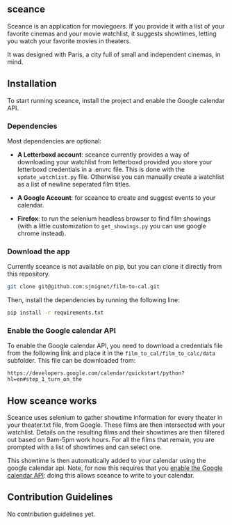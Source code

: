 ## sceance

Sceance is an application for moviegoers. If you provide it with a list of your favorite cinemas and your movie watchlist, it suggests showtimes, letting you watch your favorite movies in theaters.

It was designed with Paris, a city full of small and independent cinemas, in mind.

## Installation

To start running sceance, install the project and enable the Google calendar API.

### Dependencies

Most dependencies are optional:

- **A Letterboxd account**: sceance currently provides a way of downloading your watchlist from letterboxd provided you store your letterboxd credentials in a .envrc file. This is done with the `update_watchlist.py` file. Otherwise you can manually create a watchlist as a list of newline seperated film titles.

- **A Google Account**: for sceance to create and suggest events to your calendar.

- **Firefox**: to run the selenium headless browser to find film showings (with a little customization to `get_showings.py` you can use google chrome instead).

### Download the app

Currently sceance is not available on pip, but you can clone it directly from this repository.

```sh
git clone git@github.com:sjmignot/film-to-cal.git
```

Then, install the dependencies by running the following line:

```sh
pip install -r requirements.txt
```

### Enable the Google calendar API

To enable the Google calendar API, you need to download a credentials file from the following link and place it in the `film_to_cal/film_to_calc/data` subfolder. This file can be downloaded from:

`https://developers.google.com/calendar/quickstart/python?hl=en#step_1_turn_on_the`

## How sceance works

Sceance uses selenium to gather showtime information for every theater in your theater.txt file, from Google. These films are then intersected with your watchlist. Details on the resulting films and their showtimes are then filtered out based on 9am-5pm work hours. For all the films that remain, you are prompted with a list of showtimes and can select one.

This showtime is then automatically added to your calendar using the google calendar api. Note, for now this requires that you [enable the Google calendar API](#enable-the-google-calendar-api): doing this allows sceance to write to your calendar.

## Contribution Guidelines

No contribution guidelines yet.
